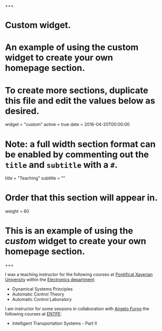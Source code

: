 +++
# Custom widget.
# An example of using the custom widget to create your own homepage section.
# To create more sections, duplicate this file and edit the values below as desired.
widget = "custom"
active = true
date = 2016-04-20T00:00:00

# Note: a full width section format can be enabled by commenting out the `title` and `subtitle` with a `#`.
title = "Teaching"
subtitle = ""

# Order that this section will appear in.
weight = 60

# This is an example of using the *custom* widget to create your own homepage section.

+++


I was a teaching instructor for the following courses at [Pontifical Xaverian University](http://www.javeriana.edu.co) within the [Electronics department](https://www.javeriana.edu.co/carrera-ingenieria-electronica):

- Dynamical Systems Principles
- Automatic Control Theory 
- Automatic Control Laboratory

I am instructor for some sessions in collaboration with [Angelo Furno](http://people.licit-lyon.eu/furno/) the following courses at [ENTPE](https://www.entpe.fr):

- Intelligent Transportation Systems - Part II

